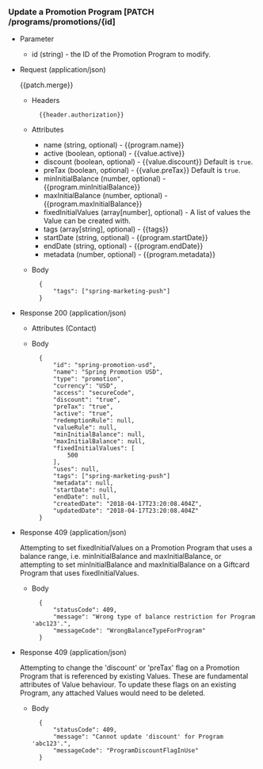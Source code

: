 ### Update a Promotion Program [PATCH /programs/promotions/{id]

+ Parameter
    + id (string) - the ID of the Promotion Program to modify.

+ Request (application/json)

    {{patch.merge}}

    + Headers
    
            {{header.authorization}}
        
    + Attributes
        + name (string, optional) - {{program.name}}
        + active (boolean, optional) - {{value.active}}
        + discount (boolean, optional) - {{value.discount}} Default is `true`. 
        + preTax (boolean, optional) - {{value.preTax}} Default is `true`.
        + minInitialBalance (number, optional) - {{program.minInitialBalance}}
        + maxInitialBalance (number, optional) - {{program.maxInitialBalance}}
        + fixedInitialValues (array[number], optional) - A list of values the Value can be created with.
        + tags (array[string], optional) - {{tags}}
        + startDate (string, optional) - {{program.startDate}}
        + endDate (string, optional) - {{program.endDate}}
        + metadata (number, optional) - {{program.metadata}}

    + Body

            {
                "tags": ["spring-marketing-push"]
            }
    
+ Response 200 (application/json)
    + Attributes (Contact)

    + Body
            
            {
                "id": "spring-promotion-usd",
                "name": "Spring Promotion USD",
                "type": "promotion",
                "currency": "USD",
                "access": "secureCode",
                "discount": "true",
                "preTax": "true",
                "active": "true",
                "redemptionRule": null,
                "valueRule": null,
                "minInitialBalance": null,
                "maxInitialBalance": null,
                "fixedInitialValues": [
                    500
                ],
                "uses": null,
                "tags": ["spring-marketing-push"]
                "metadata": null,
                "startDate": null,
                "endDate": null,
                "createdDate": "2018-04-17T23:20:08.404Z",
                "updatedDate": "2018-04-17T23:20:08.404Z"
            }

+ Response 409 (application/json)

    Attempting to set fixedInitialValues on a Promotion Program that uses a balance range, i.e. minInitialBalance and maxInitialBalance, or attempting to set minInitialBalance and maxInitialBalance on a Giftcard Program that uses fixedInitialValues. 

    + Body
    
            {
                "statusCode": 409,
                "message": "Wrong type of balance restriction for Program 'abc123'.",
                "messageCode": "WrongBalanceTypeForProgram"
            }
            
+ Response 409 (application/json)

    Attempting to change the 'discount' or 'preTax' flag on a Promotion Program that is referenced by existing Values. These are fundamental attributes of Value behaviour. To update these flags on an existing Program, any attached Values would need to be deleted.  

    + Body
    
            {
                "statusCode": 409,
                "message": "Cannot update 'discount' for Program 'abc123'.",
                "messageCode": "ProgramDiscountFlagInUse"
            }
